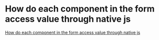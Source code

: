 # How do each component in the form access value through native js
[How do each component in the form access value through native js](https://aiwithcloud.com/2022/09/15/how_do_each_component_in_the_form_access_value_through_native_js/)